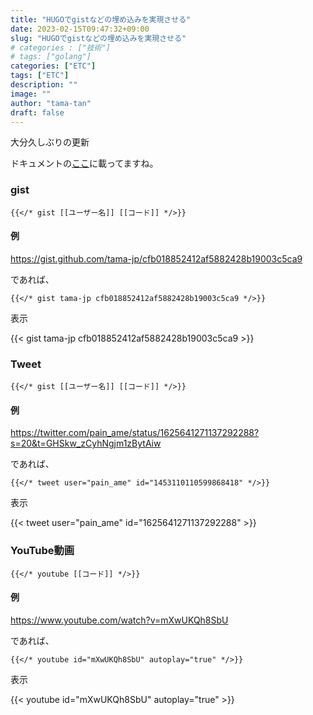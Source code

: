 ```yaml
---
title: "HUGOでgistなどの埋め込みを実現させる"
date: 2023-02-15T09:47:32+09:00
slug: "HUGOでgistなどの埋め込みを実現させる"
# categories : ["技術"]
# tags: ["golang"]
categories: ["ETC"]
tags: ["ETC"]
description: ""
image: ""
author: "tama-tan"
draft: false
---
```

大分久しぶりの更新

ドキュメントの[ここ](https://gohugo.io/content-management/shortcodes/)に載ってますね。

### gist

```
{{</* gist [[ユーザー名]] [[コード]] */>}}
```

#### 例


https://gist.github.com/tama-jp/cfb018852412af5882428b19003c5ca9

であれば、

```
{{</* gist tama-jp cfb018852412af5882428b19003c5ca9 */>}}
```

表示

{{< gist tama-jp cfb018852412af5882428b19003c5ca9 >}}


### Tweet

```
{{</* gist [[ユーザー名]] [[コード]] */>}}
```

#### 例


https://twitter.com/pain_ame/status/1625641271137292288?s=20&t=GHSkw_zCyhNgjm1zBytAiw

であれば、

```
{{</* tweet user="pain_ame" id="1453110110599868418" */>}}
```

表示

{{< tweet user="pain_ame" id="1625641271137292288" >}}


### YouTube動画

```
{{</* youtube [[コード]] */>}}
```

#### 例


https://www.youtube.com/watch?v=mXwUKQh8SbU

であれば、

```
{{</* youtube id="mXwUKQh8SbU" autoplay="true" */>}}
```

表示

{{< youtube id="mXwUKQh8SbU" autoplay="true" >}}

